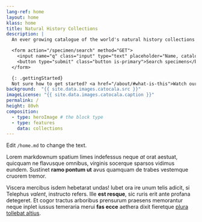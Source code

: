 ```yaml
---
lang-ref: home
layout: home
klass: home
title: Natural History Collections
description: |
  An ever growing catalogue of the world's natural history collections and the people involved

  <form action="/specimen/search" method="GET">
    <input name="q" class="input" type="text" placeholder="Name, catalog no, code, …" style="width: 250px">
    <button type="submit" class="button is-primary">Search specimens</button>
  </form>

  {: .gettingStarted}
  Not sure how to get started? <a href="/about/#what-is-this">Watch our Getting started video</a>
background:  "{{ site.data.images.catocala.src }}"
imageLicense: "{{ site.data.images.catocala.caption }}"
permalink: /
height: 80vh
composition:
  - type: heroImage # the block type
  - type: features
    data: collections
---
```


Edit `/home.md` to change the text.

Lorem markdownum spatium limes indefessus neque *at* orat aestuat, quicquam ne
flavusque omnibus, virginis socerque sparsos vidimus eundem. Sustinet **ramo
pontum ut** avus quamquam de trabes vestemque cruorem tremor.

Viscera mercibus isdem hebetarat undas! Iubet ora ire unum telis adicit, si
Telephus *valent*, instructo refers. Ille **est resque**, sic ruris erit ante
profana detegeret. Et cogor tractus arboribus prensurum praesens memorantur
neque inplet iussus temeraria merui **fas ecce** aethera dixit fieretque [plura
tollebat altius](http://virgineusque.net/est.html).


